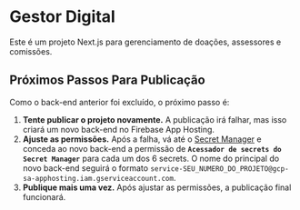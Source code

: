 # Gestor Digital

Este é um projeto Next.js para gerenciamento de doações, assessores e comissões.

## Próximos Passos Para Publicação

Como o back-end anterior foi excluído, o próximo passo é:

1.  **Tente publicar o projeto novamente.** A publicação irá falhar, mas isso criará um novo back-end no Firebase App Hosting.
2.  **Ajuste as permissões.** Após a falha, vá até o [Secret Manager](https://console.cloud.google.com/security/secret-manager) e conceda ao novo back-end a permissão de **`Acessador de secrets do Secret Manager`** para cada um dos 6 secrets. O nome do principal do novo back-end seguirá o formato `service-SEU_NUMERO_DO_PROJETO@gcp-sa-apphosting.iam.gserviceaccount.com`.
3.  **Publique mais uma vez.** Após ajustar as permissões, a publicação final funcionará.